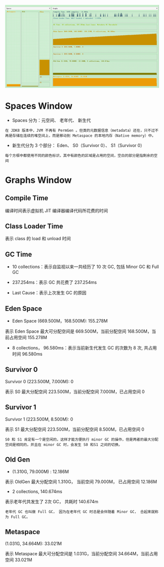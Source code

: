![](images/1.png)

# Spaces Window
- Spaces 分为：元空间、 老年代、 新生代

```
在 JDK8 版本中，JVM 不再有 PermGen 。但类的元数据信息（metadata）还在，只不过不再是存储在连续的堆空间上，而是移动到 Metaspace 的本地内存（Native memory）中。
```

- 新生代分为 3 个部分： Eden、 S0（Survivor 0）、 S1（Survivor 0）

```
每个方框中都使用不同的颜色标识，其中有颜色的区域是占用的空间，空白的部分是指剩余的空间
```

# Graphs Window
## Compile Time
编译时间表示虚拟机 JIT 编译器编译代码所花费的时间

## Class Loader Time
表示 class 的 load 和 unload 时间

## GC Time
- 10 collections：表示自监视以来一共经历了 10 次 GC, 包括 Minor GC 和 Full GC

- 237.254ms：表示 GC 共花费了 237.254ms

- Last Cause：表示上次发生 GC 的原因

## Eden Space
- Eden Space (669.500M，168.500M): 155.278M

表示 Eden Space 最大可分配空间是 669.500M，当前分配空间 168.500M，当前占用空间 155.278M

- 8 collections， 96.580ms：表示当前新生代发生 GC 的次数为 8 次, 共占用时间 96.580ms

## Survivor 0
Survivor 0 (223.500M, 7.000M): 0

表示 S0 最大分配空间 223.500M，当前分配空间 7.000M，已占用空间 0

## Survivor 1
Survivor 1 (223.500M, 8.500M): 0

表示 S1 最大分配空间 223.500M，当前分配空间 8.500M，已占用空间 0

```
S0 和 S1 肯定有一个是空闲的，这样才能方便执行 minor GC 的操作，但是两者的最大分配空间是相同的，并且在 minor GC 时，会发生 S0 和S1 之间的切换。
```

## Old Gen
- (1.310G, 79.000M) : 12.186M

表示 OldGen 最大分配空间 1.310G， 当前空间  79.000M， 已占用空间 12.186M

- 2 collections, 140.674ms

表示老年代共发生了 2次 GC， 共耗时 140.674m

```
老年代 GC 也叫做 Full GC， 因为在老年代 GC 时总是会伴随着 Minor GC， 合起来就称为 Full GC。
```

## Metaspace

(1.031G, 34.664M): 33.021M

表示 Metaspace 最大可分配空间是 1.031G，当前分配空间 34.664M，当前占用空间 33.021M
